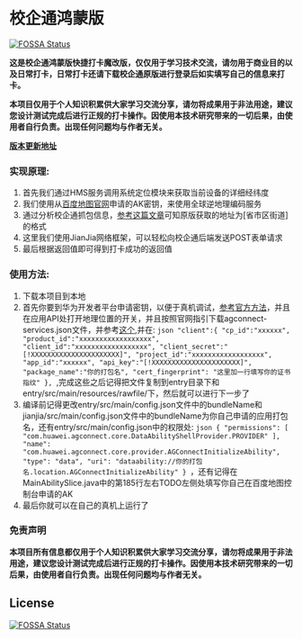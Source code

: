 # 校企通鸿蒙版
[![FOSSA Status](https://app.fossa.com/api/projects/git%2Bgithub.com%2Fxuegao-tzx%2FXQT-HarmonyOS.svg?type=shield)](https://app.fossa.com/projects/git%2Bgithub.com%2Fxuegao-tzx%2FXQT-HarmonyOS?ref=badge_shield)


**这是校企通鸿蒙版快捷打卡魔改版，仅仅用于学习技术交流，请勿用于商业目的以及日常打卡，日常打卡还请下载校企通原版进行登录后如实填写自己的信息来打卡。**

**本项目仅用于个人知识积累供大家学习交流分享，请勿将成果用于非法用途，建议您设计测试完成后进行正规的打卡操作。因使用本技术研究带来的一切后果，由使用者自行负责。出现任何问题均与作者无关。**

**[版本更新地址](https://www.xuegao-xcl.tech/demo/38.html)**

### 实现原理:

1. 首先我们通过HMS服务调用系统定位模块来获取当前设备的详细经纬度
2. 我们使用从[百度地图官网](https://lbsyun.baidu.com/index.php?title=webapi/guide/webservice-geocoding-abroad)申请的AK密钥，来使用全球逆地理编码服务
3. 通过分析校企通抓包信息，[参考这篇文章](https://blog.csdn.net/weixin_43416532/article/details/113866480)可知原版获取的地址为[省市区街道]的格式
4. 这里我们使用JianJia网络框架，可以轻松向校企通后端发送POST表单请求
5. 最后根据返回值即可得到打卡成功的返回值


### 使用方法:

1. 下载本项目到本地
2. 首先你要到华为开发者平台申请密钥，以便于真机调试，[参考官方方法](https://developer.harmonyos.com/cn/docs/documentation/doc-guides/ide_debug_device-0000001053822404)，并且在应用API处打开地理位置的开关，并且按照官网指引下载agconnect-services.json文件，并参考[这个](https://developer.huawei.com/consumer/cn/doc/development/HMSCore-Guides/harmonyos-java-config-app-signing-0000001199536987),并在:
`json
"client":{
		"cp_id":"xxxxxx",
		"product_id":"xxxxxxxxxxxxxxxxxx",
		"client_id":"xxxxxxxxxxxxxxxxxx",
		"client_secret":"[!XXXXXXXXXXXXXXXXXXXXXX]",
		"project_id":"xxxxxxxxxxxxxxxxxx",
		"app_id":"xxxxxx",
		"api_key":"[!XXXXXXXXXXXXXXXXXXXXXX]",
		"package_name":"你的打包名",
		"cert_fingerprint": "这里加一行填写你的证书指纹"
	},
`,完成这些之后记得把文件复制到entry目录下和entry/src/main/resources/rawfile/下，然后就可以进行下一步了
3. 编译前记得更改entry/src/main/config.json文件中的bundleName和jianjia/src/main/config.json文件中的bundleName为你自己申请的应用打包名，还有entry/src/main/config.json中的权限处:
`json
{
        "permissions": [
          "com.huawei.agconnect.core.DataAbilityShellProvider.PROVIDER"
        ],
        "name": "com.huawei.agconnect.core.provider.AGConnectInitializeAbility",
        "type": "data",
        "uri": "dataability://你的打包名.location.AGConnectInitializeAbility"
}
`，还有记得在MainAbilitySlice.java中的第185行左右TODO左侧处填写你自己在百度地图控制台申请的AK
4. 最后你就可以在自己的真机上运行了


### 免责声明

**本项目所有信息都仅用于个人知识积累供大家学习交流分享，请勿将成果用于非法用途，建议您设计测试完成后进行正规的打卡操作。因使用本技术研究带来的一切后果，由使用者自行负责。出现任何问题均与作者无关。**



## License
[![FOSSA Status](https://app.fossa.com/api/projects/git%2Bgithub.com%2Fxuegao-tzx%2FXQT-HarmonyOS.svg?type=large)](https://app.fossa.com/projects/git%2Bgithub.com%2Fxuegao-tzx%2FXQT-HarmonyOS?ref=badge_large)